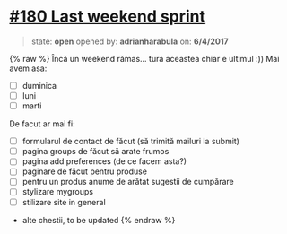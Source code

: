 # [\#180 Last weekend sprint](https://github.com/adrianharabula/condr/issues/180)

> state: **open** opened by: **adrianharabula** on: **6/4/2017**

{% raw %}
Încă un weekend rămas... tura aceastea chiar e ultimul :)) Mai avem asa:

- [ ] duminica
- [ ] luni
- [ ] marti

De facut ar mai fi:

- [ ] formularul de contact de făcut (să trimită mailuri la submit)
- [ ] pagina groups de făcut să arate frumos
- [ ] pagina add preferences (de ce facem asta?)
- [ ] paginare de făcut pentru produse
- [ ] pentru un produs anume de arătat sugestii de cumpărare
- [ ] stylizare mygroups
- [ ] stilizare site in general
- alte chestii, to be updated
{% endraw %}



